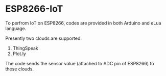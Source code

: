 # ESP8266-IoT
To perfrom IoT on ESP8266, codes are provided in both Arduino and eLua language.

Presently two clouds are supported:

1) ThingSpeak
2) Plot.ly

The code sends the sensor value (attached to ADC pin of ESP8266) to these clouds.
